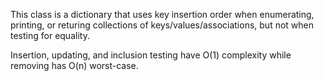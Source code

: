 This class is a dictionary that uses key insertion order when enumerating, printing, or returing collections of keys/values/associations, but not when testing for equality.Insertion, updating, and inclusion testing have O(1) complexity while removing has O(n) worst-case.